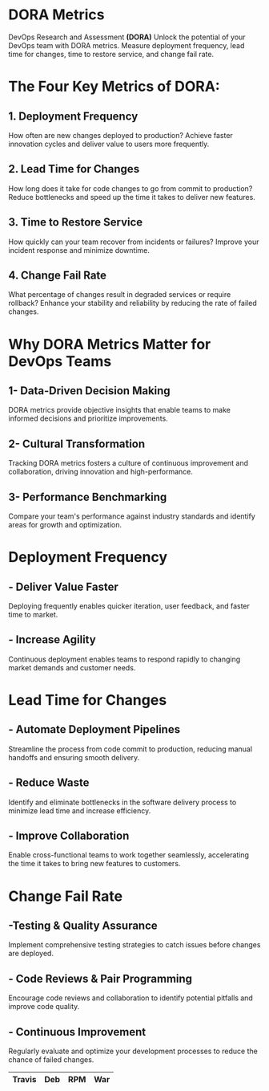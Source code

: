 # DORA Metrics
DevOps Research and Assessment **(DORA)**
Unlock the potential of your DevOps team with DORA metrics. Measure deployment frequency, lead time for changes, time to restore service, and change fail rate.

# The Four Key Metrics of DORA:

## 1. Deployment Frequency
How often are new changes deployed to production? Achieve faster innovation cycles and deliver value to users more frequently.

## 2. Lead Time for Changes
How long does it take for code changes to go from commit to production? Reduce bottlenecks and speed up the time it takes to deliver new features.

## 3. Time to Restore Service
How quickly can your team recover from incidents or failures? Improve your incident response and minimize downtime.

## 4. Change Fail Rate
What percentage of changes result in degraded services or require rollback? Enhance your stability and reliability by reducing the rate of failed changes.

# Why DORA Metrics Matter for DevOps Teams

## 1- Data-Driven Decision Making
DORA metrics provide objective insights that enable teams to make informed decisions and prioritize improvements.

## 2- Cultural Transformation
Tracking DORA metrics fosters a culture of continuous improvement and collaboration, driving innovation and high-performance.

## 3- Performance Benchmarking
Compare your team's performance against industry standards and identify areas for growth and optimization.


# Deployment Frequency

## - Deliver Value Faster
Deploying frequently enables quicker iteration, user feedback, and faster time to market.

## - Increase Agility
Continuous deployment enables teams to respond rapidly to changing market demands and customer needs.


# Lead Time for Changes

## - Automate Deployment Pipelines

Streamline the process from code commit to production, reducing manual handoffs and ensuring smooth delivery.

## - Reduce Waste

Identify and eliminate bottlenecks in the software delivery process to minimize lead time and increase efficiency.

## - Improve Collaboration

Enable cross-functional teams to work together seamlessly, accelerating the time it takes to bring new features to customers.

# Change Fail Rate

## -Testing & Quality Assurance

Implement comprehensive testing strategies to catch issues before changes are deployed.

## - Code Reviews & Pair Programming

Encourage code reviews and collaboration to identify potential pitfalls and improve code quality.

## - Continuous Improvement

Regularly evaluate and optimize your development processes to reduce the chance of failed changes.


| Travis | Deb | RPM | War |
|--------|-----|-----|-----|
